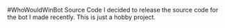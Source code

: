 #WhoWouldWinBot Source Code
I decided to release the source code for the bot I made recently. This is just a hobby project.